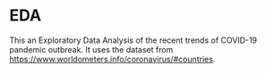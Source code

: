 # EDA

This an Exploratory Data Analysis of the recent trends of COVID-19 pandemic outbreak. It uses the dataset from https://www.worldometers.info/coronavirus/#countries.

